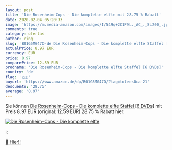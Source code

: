```yaml
---
layout: post
title: 'Die Rosenheim-Cops - Die komplette elfte mit 28.75 % Rabatt'
date: 2020-02-04 05:20:33
image: 'https://m.media-amazon.com/images/I/519q+2C1P9L._AC_._SL200_.jpg'
comments: true
category: ofertas
author: ring
slug: 'B01G5MG47O-de Die Rosenheim-Cops - Die komplette elfte Staffel [6 DVDs]'
actualPrice: 8.97 EUR
currency: EUR
price: 8.97
comparePrice: 12.59 EUR
prodname: 'Die Rosenheim-Cops - Die komplette elfte Staffel [6 DVDs]'
country: 'de'
flag: '🇩🇪'
buyurl: 'https://www.amazon.de/dp/B01G5MG47O/?tag=tolees0ca-21'
descuento: '28.75'
average: '8.97'
---
```


Sie können [Die Rosenheim-Cops - Die komplette elfte Staffel [6 DVDs]](https://www.amazon.de/dp/B01G5MG47O/?tag=tolees0ca-21) mit Preis 8.97 EUR (original: 12.59 EUR) 28.75 % Rabatt hier:

[![Die Rosenheim-Cops - Die komplette elfte](https://m.media-amazon.com/images/I/519q+2C1P9L._AC_._SL200_.jpg)](https://www.amazon.de/dp/B01G5MG47O/?tag=tolees0ca-21)

ℹ️:


[🛒 Hier!!](https://www.amazon.de/dp/B01G5MG47O/?tag=tolees0ca-21)
